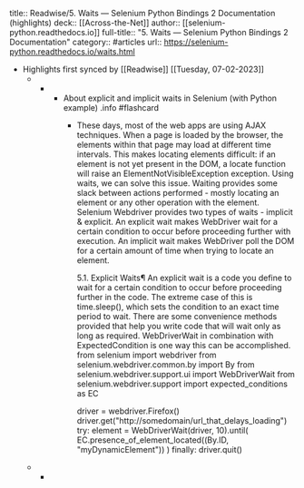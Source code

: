 title:: Readwise/5. Waits — Selenium Python Bindings 2 Documentation (highlights)
deck:: [[Across-the-Net]]
author:: [[selenium-python.readthedocs.io]]
full-title:: "5. Waits — Selenium Python Bindings 2 Documentation"
category:: #articles
url:: https://selenium-python.readthedocs.io/waits.html

- Highlights first synced by [[Readwise]] [[Tuesday, 07-02-2023]]
	- -
		- About explicit and implicit waits in Selenium (with Python example) .info #flashcard
			- These days, most of the web apps are using AJAX techniques.  When a page is
			  loaded by the browser, the elements within that page may load at different time
			  intervals.  This makes locating elements difficult: if an element is not yet
			  present in the DOM, a locate function will raise an ElementNotVisibleException
			  exception.  Using waits, we can solve this issue.  Waiting provides some slack
			  between actions performed - mostly locating an element or any other operation
			  with the element.
			  Selenium Webdriver provides two types of waits - implicit & explicit.  An
			  explicit wait makes WebDriver wait for a certain condition to occur before
			  proceeding further with execution.  An implicit wait makes WebDriver poll the
			  DOM for a certain amount of time when trying to locate an element.
			  
			  5.1. Explicit Waits¶
			  An explicit wait is a code you define to wait for a certain condition to occur
			  before proceeding further in the code.  The extreme case of this is
			  time.sleep(), which sets the condition to an exact time period to wait.  There
			  are some convenience methods provided that help you write code that will wait
			  only as long as required.  WebDriverWait in combination with ExpectedCondition
			  is one way this can be accomplished.
			  from selenium import webdriver
			  from selenium.webdriver.common.by import By
			  from selenium.webdriver.support.ui import WebDriverWait
			  from selenium.webdriver.support import expected_conditions as EC
			  
			  driver = webdriver.Firefox()
			  driver.get("http://somedomain/url_that_delays_loading")
			  try:
			    element = WebDriverWait(driver, 10).until(
			        EC.presence_of_element_located((By.ID, "myDynamicElement"))
			    )
			  finally:
			    driver.quit()
	- -
